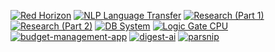 [![Red Horizon](https://github-readme-stats.vercel.app/api/pin/?username=rbouaf&repo=red-horizon)](https://github.com/rbouaf/red-horizon)
[![NLP Language Transfer](https://github-readme-stats.vercel.app/api/pin/?username=rbouaf&repo=nlp-language-transfer)](https://github.com/rbouaf/nlp-language-transfer)
[![Research (Part 1)](https://github-readme-stats.vercel.app/api/pin/?username=rbouaf&repo=research-part-1)](https://github.com/rbouaf/research-part-1)
[![Research (Part 2)](https://github-readme-stats.vercel.app/api/pin/?username=rbouaf&repo=research-part-2)](https://github.com/rbouaf/research-part-2)
[![DB System](https://github-readme-stats.vercel.app/api/pin/?username=rbouaf&repo=db-system)](https://github.com/rbouaf/db-system)
[![Logic Gate CPU](https://github-readme-stats.vercel.app/api/pin/?username=rbouaf&repo=logic-gate-cpu)](https://github.com/rbouaf/logic-gate-cpu)
[![budget-management-app](https://github-readme-stats.vercel.app/api/pin/?username=rbouaf&repo=budget-management-app)](https://github.com/rbouaf/budget-management-app)
[![digest-ai](https://github-readme-stats.vercel.app/api/pin/?username=rbouaf&repo=digest-ai)](https://github.com/rbouaf/digest-ai)
[![parsnip](https://github-readme-stats.vercel.app/api/pin/?username=rbouaf&repo=parsnip)](https://github.com/rbouaf/parsnip)
